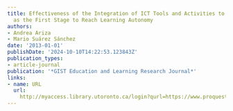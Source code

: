 ```yaml
---
title: Effectiveness of the Integration of ICT Tools and Activities to Foster Awareness
  as the First Stage to Reach Learning Autonomy
authors:
- Andrea Ariza
- Mario Suárez Sánchez
date: '2013-01-01'
publishDate: '2024-10-10T14:22:53.123843Z'
publication_types:
- article-journal
publication: '*GIST Education and Learning Research Journal*'
links:
- name: URL
  url: 
    http://myaccess.library.utoronto.ca/login?qurl=https://www.proquest.com/docview/1826537888?accountid=14771&bdid=38382&_bd=vHsSttsGk7dtHts6HzFZdT3vLWc%3D
---
```

